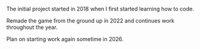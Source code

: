 The initial project started in 2018 when I first started learning how to code.

Remade the game from the ground up in 2022 and continues work throughout the year.

Plan on starting work again sometime in 2026.

